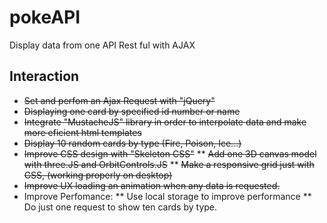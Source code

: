 # pokeAPI
Display data from one API Rest ful with AJAX

## Interaction

* ~~Set and perfom an Ajax Request with "jQuery"~~
* ~~Displaying one card by specified id number or name~~
* ~~Integrate "MustacheJS" library in order to interpolate data and make more eficient html templates~~
* ~~Display 10 random cards by type (Fire, Poison, Ice...)~~
* ~~Improve CSS design with "Skeleton CSS"~~
  ** ~~Add one 3D canvas model with three.JS and OrbitControls.JS~~
  ** ~~Make a responsive grid just with CSS, (working properly on desktop)~~
* ~~Improve UX loading an animation when any data is requested.~~
* Improve Perfomance:
** Use local storage to improve performance
** Do just one request to show ten cards by type.
